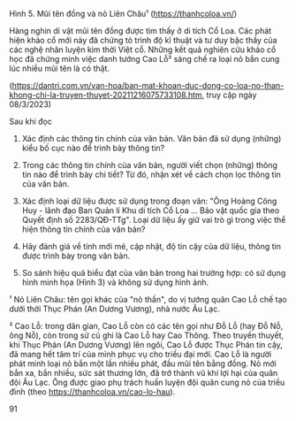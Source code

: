 Hình 5. Mũi tên đồng và nỏ Liên Châu¹
(https://thanhcoloa.vn/)

Hàng nghin di vật mũi tên đồng được tìm thấy ở di tích Cổ Loa. Các phát hiện khảo cổ mới này đã chứng tỏ trình độ kĩ thuật và tư duy bậc thầy của các nghệ nhân luyện kim thời Việt cổ. Những kết quả nghiên cứu khảo cổ học đã chứng minh việc danh tướng Cao Lỗ² sáng chế ra loại nỏ bắn cung lúc nhiều mũi tên là có thật.

(https://dantri.com.vn/van-hoa/ban-mat-khoan-duc-dong-co-loa-no-than-khong-chi-la-truyen-thuyet-20211216075733108.htm, truy cập ngày 08/3/2023)

Sau khi đọc

1. Xác định các thông tin chính của văn bản. Văn bản đã sử dụng (những) kiểu bố cục nào để trình bày thông tin?

2. Trong các thông tin chính của văn bản, người viết chọn (những) thông tin nào để trình bày chi tiết? Từ đó, nhận xét về cách chọn lọc thông tin của văn bản.

3. Xác định loại dữ liệu được sử dụng trong đoạn văn: "Ông Hoàng Công Huy - lãnh đạo Ban Quản lí Khu di tích Cổ Loa ... Bảo vật quốc gia theo Quyết định số 2283/QĐ-TTg". Loại dữ liệu ấy giữ vai trò gì trong việc thể hiện thông tin chính của văn bản?

4. Hãy đánh giá về tính mới mẻ, cập nhật, độ tin cậy của dữ liệu, thông tin được trình bày trong văn bản.

5. So sánh hiệu quả biểu đạt của văn bản trong hai trường hợp: có sử dụng hình minh họa (Hình 3) và không sử dụng hình ảnh.

¹ Nỏ Liên Châu: tên gọi khác của "nỏ thần", do vị tướng quân Cao Lỗ chế tạo dưới thời Thục Phán (An Dương Vương), nhà nước Âu Lạc.

² Cao Lỗ: trong dân gian, Cao Lỗ còn có các tên gọi như Đỗ Lỗ (hay Đỗ Nỗ, ông Nỗ), còn trong sử cũ ghi là Cao Lỗ hay Cao Thông. Theo truyền thuyết, khi Thục Phán (An Dương Vương) lên ngôi, Cao Lỗ được Thục Phán tin cậy, đã mang hết tâm trí của mình phục vụ cho triều đại mới. Cao Lỗ là người phát minh loại nỏ bắn một lần nhiều phát, đầu mũi tên bằng đồng. Nỏ mới bắn xa, bắn nhiều, sức sát thương lớn, đã trở thành vũ khí lợi hại của quân đội Âu Lạc. Ông được giao phụ trách huấn luyện đội quân cung nỏ của triều đình (theo https://thanhcoloa.vn/cao-lo-hau).

91